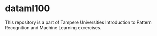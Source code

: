 # dataml100
This repository is a part of Tampere Universities Introduction to Pattern Recognition and Machine Learning excercises.
